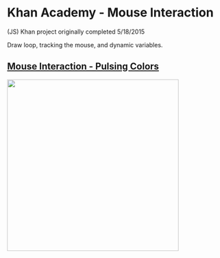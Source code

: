 # Khan Academy - Mouse Interaction
(JS) Khan project originally completed 5/18/2015

Draw loop, tracking the mouse, and dynamic variables.

<h2><a href=https://www.khanacademy.org/computer-programming/mouse-interaction-pulsing-colors/5967973175132160>Mouse Interaction - Pulsing Colors</a></h2>

<img src ="http://41.media.tumblr.com/080a348c212ad7ec9cc3cc39f5f136b5/tumblr_inline_nqmsf7hVWs1tvc5hi_1280.png" width="400" height="400">
